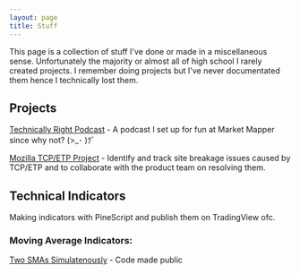 ```yaml
---
layout: page
title: Stuff
---
```


This page is a collection of stuff I've done or made in a miscellaneous sense. Unfortunately the majority or almost all of high school I rarely created projects. I remember doing projects but I've never documentated them hence I technically lost them.


## Projects

[Technically Right Podcast](https://open.spotify.com/show/4hZQIBzJhR5wSNiGpKBcDj) - A podcast I set up for fun at Market Mapper since why not? (>_･ )ｸﾞ

[Mozilla TCP/ETP Project](https://wiki.mozilla.org/Support/TCP-ETP) - Identify and track site breakage issues caused by TCP/ETP and to collaborate with the product team on resolving them.

## Technical Indicators

Making indicators with PineScript and publish them on TradingView ofc. 

### Moving Average Indicators:
[Two SMAs Simulatenously](https://www.tradingview.com/script/ltZt1zrj-Two-SMAs/) - Code made public

